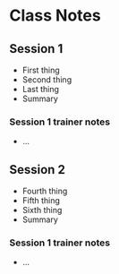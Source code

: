 # Class Notes

## Session 1
- First thing
- Second thing
- Last thing
- Summary

<div class="trainer-eyes-only">

### Session 1 trainer notes
- ...

</div>

## Session 2
- Fourth thing
- Fifth thing
- Sixth thing
- Summary

<div class="trainer-eyes-only">

### Session 1 trainer notes
- ...

</div>
